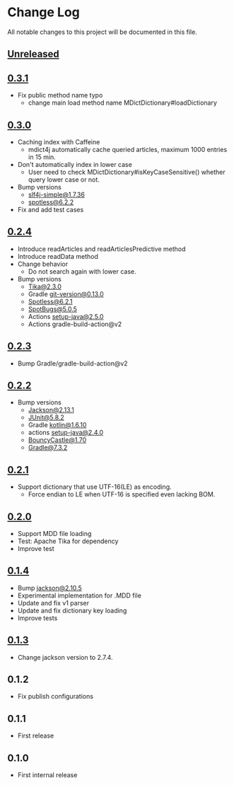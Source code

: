 # Change Log
All notable changes to this project will be documented in this file.

## [Unreleased]

## [0.3.1]
* Fix public method name typo
  * change main load method name MDictDictionary#loadDictionary
 
## [0.3.0]
* Caching index with Caffeine
  * mdict4j automatically cache queried articles, maximum 1000 entries in 15 min.
* Don't automatically index in lower case
  * User need to check MDictDictionary#isKeyCaseSensitive() whether query lower case or not.
* Bump versions
  * slf4j-simple@1.7.36
  * spotless@6.2.2
* Fix and add test cases
 
## [0.2.4]
* Introduce readArticles and readArticlesPredictive method
* Introduce readData method
* Change behavior
  * Do not search again with lower case.
* Bump versions
  * Tika@2.3.0
  * Gradle git-version@0.13.0
  * Spotless@6.2.1
  * SpotBugs@5.0.5
  * Actions setup-java@2.5.0
  * Actions gradle-build-action@v2
 
## [0.2.3]
* Bump Gradle/gradle-build-action@v2

## [0.2.2]
* Bump versions
  * Jackson@2.13.1
  * JUnit@5.8.2
  * Gradle kotlin@1.6.10
  * actions setup-java@2.4.0
  * BouncyCastle@1.70
  * Gradle@7.3.2

## [0.2.1]
* Support dictionary that use UTF-16(LE) as encoding. 
    * Force endian to LE when UTF-16 is specified even lacking BOM.

## [0.2.0]
* Support MDD file loading
* Test: Apache Tika for dependency
* Improve test

## [0.1.4]
* Bump jackson@2.10.5
* Experimental implementation for .MDD file
* Update and fix v1 parser
* Update and fix dictionary key loading
* Improve tests

## [0.1.3]
* Change jackson version to 2.7.4.

## 0.1.2
* Fix publish configurations
 
## 0.1.1
* First release

## 0.1.0
* First internal release

[Unreleased]: https://github.com/eb4j/mdict4j/compare/v0.3.1...HEAD
[0.3.1]: https://github.com/eb4j/mdict4j/compare/v0.3.0...v0.3.1
[0.3.0]: https://github.com/eb4j/mdict4j/compare/v0.2.4...v0.3.0
[0.2.4]: https://github.com/eb4j/mdict4j/compare/v0.2.3...v0.2.4
[0.2.3]: https://github.com/eb4j/mdict4j/compare/v0.2.2...v0.2.3
[0.2.2]: https://github.com/eb4j/mdict4j/compare/v0.2.1...v0.2.2
[0.2.1]: https://github.com/eb4j/mdict4j/compare/v0.2.0...v0.2.1
[0.2.0]: https://github.com/eb4j/mdict4j/compare/v0.1.4...v0.2.0
[0.1.4]: https://github.com/eb4j/mdict4j/compare/v0.1.3...v0.1.4
[0.1.3]: https://github.com/eb4j/mdict4j/compare/v0.1.2...v0.1.3
